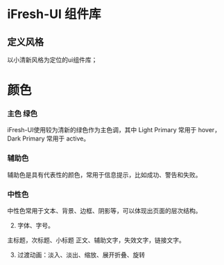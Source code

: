 # iFresh-UI 组件库

## 定义风格
以小清新风格为定位的ui组件库；

# 颜色

### 主色 绿色

iFresh-UI使用较为清新的绿色作为主色调，其中 Light Primary 常用于 hover，Dark Primary 常用于 active。

<ClientOnly>
<color color='#c4deaa' text='正常绿'/>
<color color='#b5ddc7' text='轻绿色'/>
<color color='#19be6b' text='深绿色'/>
</ClientOnly >

### 辅助色

辅助色是具有代表性的颜色，常用于信息提示，比如成功、警告和失败。

<ClientOnly>
<color color='#a7d2f1' text='提示色'/>
<color color='#afcd50' text='成功色'/>
<color color='#ec9f45' text='警告色'/>
<color color='#ff6779' text='错误色'/>
</ClientOnly >

### 中性色

中性色常用于文本、背景、边框、阴影等，可以体现出页面的层次结构。

<ClientOnly>
<color color='#2e5c77' text='标题色'/>
<color color='#2c3e50' text='正文色'/>
<color color='#c5c8ce' text='失效色'/>
</ClientOnly >

2. 字体、字号。

主标题，次标题、小标题
正文、辅助文字，失效文字，链接文字。

3. 过渡动画：淡入、淡出、缩放、展开折叠、旋转

